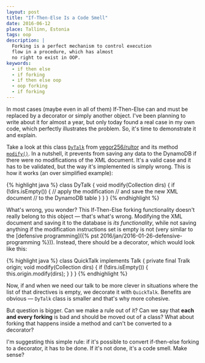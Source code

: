 ```yaml
---
layout: post
title: "If-Then-Else Is a Code Smell"
date: 2016-06-12
place: Tallinn, Estonia
tags: oop
description: |
  Forking is a perfect mechanism to control execution
  flow in a procedure, which has almost
  no right to exist in OOP.
keywords:
  - if then else
  - if forking
  - if then else oop
  - oop forking
  - if forking
---
```


In most cases (maybe even in all of them) If-Then-Else can and must
be replaced by a decorator or simply another object.
I've been planning to write about it for almost a year, but only today found
a real case in my own code, which perfectly
illustrates the problem. So, it's time to demonstrate it and explain.

<!--more-->

Take a look at this class
[`DyTalk`](https://github.com/yegor256/rultor/blob/1.61.9/src/main/java/com/rultor/dynamo/DyTalk.java)
from
[yegor256/rultor](https://github.com/yegor256/rultor)
and its method
[`modify()`](https://github.com/yegor256/rultor/blob/1.61.9/src/main/java/com/rultor/dynamo/DyTalk.java#L127-L169).
In a nutshell, it prevents from saving any data to the DynamoDB if there were no
modifications of the XML document. It's a valid case and it has to be
validated, but the way it's implemented is simply wrong. This is
how it works (an over simplified example):

{% highlight java %}
class DyTalk {
  void modify(Collection<Directive> dirs) {
    if (!dirs.isEmpty()) {
      // apply the modification
      // and save the new XML document
      // to the DynamoDB table
    }
  }
}
{% endhighlight %}

What's wrong, you wonder? This If-Then-Else forking functionality doesn't really belong
to this object &mdash; that's what's wrong. Modifying the XML document
and saving it to the database is _its functionality_, while
not saving anything if the modification instructions set is empty is not
(very similar to the [defensive programming]({% pst 2016/jan/2016-01-26-defensive-programming %})).
Instead, there should be a decorator, which would look like this:

{% highlight java %}
class QuickTalk implements Talk {
  private final Tralk origin;
  void modify(Collection<Directive> dirs) {
    if (!dirs.isEmpty()) {
      this.origin.modify(dirs);
    }
  }
}
{% endhighlight %}

Now, if and when we need our talk to be more clever in situations where
the list of that directives is empty, we decorate it with `QuickTalk`.
Benefits are obvious &mdash; `DyTalk` class is smaller and that's why
more cohesive.

But question is bigger. Can we make a rule out of it? Can we say that
**each and every forking** is bad and should be moved out of a class? What about
forking that happens inside a method and can't be converted to a decorator?

I'm suggesting this simple rule: if it's possible to convert if-then-else forking
to a decorator, it has to be done. If it's not done, it's a code smell.
Make sense?
